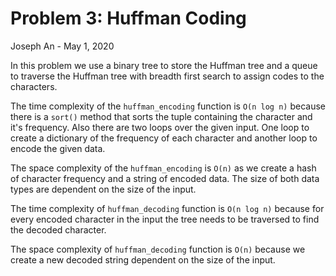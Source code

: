 # Problem 3: Huffman Coding
Joseph An - May 1, 2020

In this problem we use a binary tree to store the Huffman tree and a queue to traverse the Huffman tree with breadth first search to assign codes to the characters.

The time complexity of the `huffman_encoding` function is `O(n log n)` because there is a `sort()` method that sorts the tuple containing the character and it's frequency.
Also there are two loops over the given input. One loop to create a dictionary of the frequency of each character and another loop to encode the given data.

The space complexity of the `huffman_encoding` is `O(n)` as we create a hash of character frequency and a string of encoded data. The size of both data types are dependent on the size of the input.

The time complexity of `huffman_decoding` function is `O(n log n)` because for every encoded character in the input the tree needs to be traversed to find the decoded character.

The space complexity of `huffman_decoding` function is `O(n)` because we create a new decoded string dependent on the size of the input.
